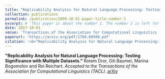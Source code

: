 ```yaml
---
title: "Replicability Analysis for Natural Language Processing: Testing Significance with Multiple Datasets"
collection: publications
permalink: /publication/2009-10-01-paper-title-number-1
excerpt: # 'This paper is about the number 1. The number 2 is left for future work.'
date: 2017-10-01
venue: 'Transactions of the Association for Computational Linguistics (TACL)'
paperurl: 'https://arxiv.org/pdf/1709.09500.pdf'
citation: '<b>"Replicability Analysis for Natural Language Processing: Testing Significance with Multiple Datasets."</b> Rotem Dror, Gili Baumer, Marina Bogomolov and Roi Reichart. <i>Accepted to the Transactions of the Association for Computational Linguistics (TACL).</i>'
---
```


<b>"Replicability Analysis for Natural Language Processing: Testing Significance with Multiple Datasets."</b> Rotem Dror, Gili Baumer, Marina Bogomolov and Roi Reichart. <i>Accepted to the Transactions of the Association for Computational Linguistics (TACL).</i> [arXiv](https://arxiv.org/pdf/1709.09500.pdf)
